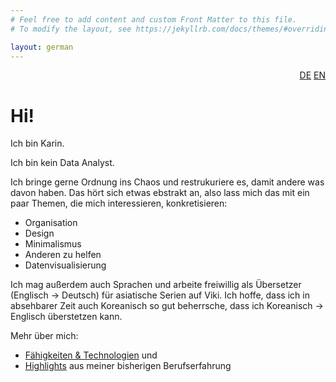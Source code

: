 ```yaml
---
# Feel free to add content and custom Front Matter to this file.
# To modify the layout, see https://jekyllrb.com/docs/themes/#overriding-theme-englishs

layout: german
---
```

<div style="text-align: right"><a href="/index">DE</a> <a href="/en/home">EN</a></div>

# Hi!

Ich bin Karin.

Ich bin kein Data Analyst.

Ich bringe gerne Ordnung ins Chaos und restrukuriere es, damit andere was davon haben.
Das hört sich etwas ebstrakt an, also lass mich das mit ein paar Themen, die mich interessieren, konkretisieren:
* Organisation
* Design
* Minimalismus
* Anderen zu helfen
* Datenvisualisierung

Ich mag außerdem auch Sprachen und arbeite freiwillig als Übersetzer (Englisch -> Deutsch) für asiatische Serien auf Viki. Ich hoffe, dass ich in absehbarer Zeit auch Koreanisch so gut beherrsche, dass ich Koreanisch -> Englisch überstetzen kann.

Mehr über mich:
* [Fähigkeiten & Technologien](de/faehigkeiten-und-technologien) und
* [Highlights](de/was_zuvor_geschah) aus meiner bisherigen Berufserfahrung
